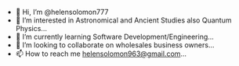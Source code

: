 - 👋 Hi, I’m @helensolomon777
- 👀 I’m interested in Astronomical and Ancient Studies also Quantum Physics...
- 🌱 I’m currently learning Software Development/Engineering...
- 💞️ I’m looking to collaborate on wholesales business owners...
- 📫 How to reach me helensolomon963@gmail.com...

<!---
helensolomon777/helensolomon777 is a ✨ special ✨ repository because its `README.md` (this file) appears on your GitHub profile.
You can click the Preview link to take a look at your changes.
--->
